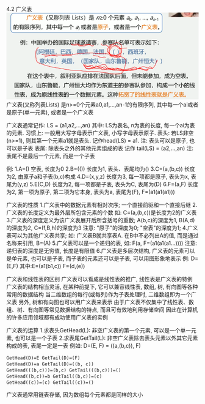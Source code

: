 4.2 广义表
![广义表.jpg](images/广义表.jpg)
广义表(又称列表Lists) 是n>=0个元素a0,a1,...,an-1的有限序列,
其中每一个ai或者是原子(单一元素), 或者是一个广义表

广义表通常记作: LS = (a1,a2,...,an)
其中: LS为表名, n为表的长度, 每一个ai为表的元素.
习惯上: 一般用大写字母表示广义表, 小写字母表示原子.
表头: 若LS非空(n>=1), 则其第一个元素a1就是表头.
    记作head(LS) = a1. 注: 表头可以是原子, 也可以是子表
表尾: 除表头之外的其他元素组成的表
    记作 tail(LS) = (a2,...,an)
    注: 表尾不是最后一个元素, 而是一个子表
    
例: 1.A=() 空表, 长度为0
    2.B=(()) 长度为1, 表头、表尾均为()
    3.C=(a,(b,c)) 长度为2, 由原子a和子表(b,c)构成
    4.D=(x,y,z) 长度为3, 每一项都是原子, 表头为x, 表尾为(y,z)
    5.E(C,D) 长度为2, 每一项都是子表, 表头为C, 表尾为(D)
    6.F=(a,F) 长度为2, 第一项为原子, 第二项为它本身, 表头为a, 表尾为(F), F=(a1(a1(a1)))

广义表的性质
1.广义表中的数据元素有相对次序; 一个直接前驱和一个直接后继
2.广义表的长度定义为最外层所包含元素的个数
    如: C=(a,(b,c))是长度为2的广义表
3.广义表的深度定义为该广义表展开后所含括号的重数;
    A(b,c)的深度为1, B(A,d)的深度为2, C=(f,B,h)的深度为3
    注意: "原子"的深度为0; "空表"的深度为1;
4.广义表可以为其他广义表共享; 如: 广义表B就共享表A.
    在B中不必列出A的值, 而是通过名称来引用, B=(A)
5.广义表可以是一个递归的表, 如: F(a, F=(a1(a1(a1...))))
    注意: 递归表的深度是无穷值, 长度是有限值
6.广义表是多层次结构, 广义表的元素可以是单元素, 也可以是子表, 
而子表的元素还可以是子表, 可以用图形象地表示
例: D=(E,F) 其中:E=(a1(b1,c)) F=(d,(e))

广义表和线性表的区别
广义表可以看成是线性表的推广, 线性表是广义表的特例
    广义表的结构相当灵活, 在某种前提下, 它可以兼容线性表, 数组, 树, 有向图等各种常用的数据结构
    当二维数组的每行(或每列)作为子表处理时, 二维数组即为一个广义表
    另外, 树和有向图也可以用广义表来表示
    由于广义表不仅集中了线性表、数组、树、有向图等常见数据结构的特点, 而且可有效地利用存储空间
    因此在计算机的许多应用领域都有成功使用广义表的实例

广义表的运算
1.求表头GetHead(L): 非空广义表的第一个元素, 可以是一个单一元素, 也可以是一个子表
2.求表尾GetTail(L): 非空广义表除去表头元素以外其它元素构成的表, 表尾一定是一表
例如: D=(E, F) = ((a,(b,c)), F)
```
GetHead(D)=E GetTail(D)=(F)
GetHead(D)=a GetTail(D)=((b, c))
GetHead(((b,c)))=(b,c) GetTail(((b,c)))=()
GetHead((b,c))=b GetTail((b,c))=(c)
GetHead((c))=(c) GetTail((c))=()
```

广义表通常用链表存储, 因为数组每个元素都是同样的大小

    